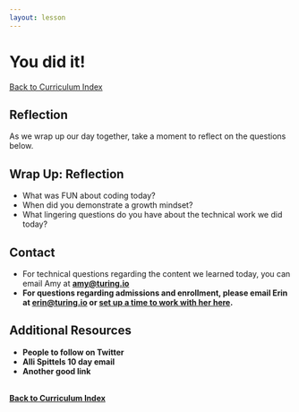 ```yaml
---
layout: lesson
---
```


# You did it!

<a href="../">Back to Curriculum Index</a>

## Reflection

As we wrap up our day together, take a moment to reflect on the questions below.

<div class="try-it-new">
  <h2>Wrap Up: Reflection</h2>
  <ul>
    <li>What was FUN about coding today?</li>
    <li>When did you demonstrate a growth mindset?</li>
    <li>What lingering questions do you have about the technical work we did today?</li>
  </ul>
</div>

## Contact

- For technical questions regarding the content we learned today, you can email Amy at <strong>amy@turing.io<strong>
- For questions regarding admissions and enrollment, please email Erin at <strong>erin@turing.io</strong> or <a target="blank" href="https://go.oncehub.com/Erincall">set up a time to work with her here</a>.

## Additional Resources

- People to follow on Twitter
- Alli Spittels 10 day email
- Another good link

<br>
<a href="../">Back to Curriculum Index</a>
